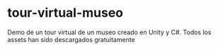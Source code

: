 # tour-virtual-museo
Demo de un tour virtual de un museo creado en Unity y C#. Todos los assets han sido descargados gratuitamente
